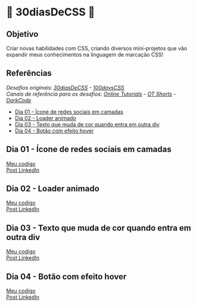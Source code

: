 # 🍃 30diasDeCSS 🍃
## Objetivo
Criar novas habilidades com CSS, criando diversos mini-projetos que vão expandir meus conhecimentos na linguagem de marcação CSS!

## Referências 
*Desafios originais: [30diasDeCSS](https://github.com/MilenaCarecho/30diasDeCSS) - [100daysCSS](https://100dayscss.com/days/1/)* <BR>
*Canais de referência para os desafios: [Online Tutorials](https://www.youtube.com/channel/UCbwXnUipZsLfUckBPsC7Jog) - [OT Shorts](https://www.youtube.com/channel/UCOKmVksbzoKJKmtu7rlEM1A) - [DarkCode](https://www.youtube.com/channel/UCD3KVjbb7aq2OiOffuungzw)*
  
  - [Dia 01 - Ícone de redes sociais em camadas](#id01)
  - [Dia 02 - Loader animado](#id02)
  - [Dia 03 - Texto que muda de cor quando entra em outra div](#id03)
  - [Dia 04 - Botão com efeito hover](#id04)
  
  ## Dia 01 - Ícone de redes sociais em camadas <a name='id01'><a>
  [Meu codigo]() <BR>
  [Post LinkedIn]() 
  
  ## Dia 02 - Loader animado <a name='id02'><a>
  [Meu codigo]() <BR>
  [Post LinkedIn]() 
  
  ## Dia 03 - Texto que muda de cor quando entra em outra div <a name='id03'><a>
  [Meu codigo]() <BR>
  [Post LinkedIn]() 
  
  ## Dia 04 - Botão com efeito hover <a name='id04'><a>
  [Meu codigo]() <BR>
  [Post LinkedIn]() 
